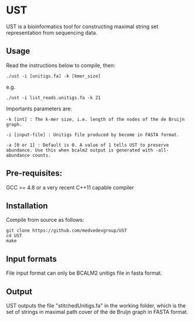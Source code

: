 # UST 

UST is a bioinformatics tool for constructing maximal string set representation from sequencing data.


## Usage

Read the instructions below to compile, then:

    ./ust -i [unitigs.fa] -k [kmer_size] 
  
e.g.

    ./ust -i list_reads.unitigs.fa -k 21 

Importants parameters are:

    -k [int] : The k-mer size, i.e. length of the nodes of the de Bruijn graph.
    
    -i [input-file] : Unitigs file produced by become in FASTA format.    
	
    -a [0 or 1] : Default is 0. A value of 1 tells UST to preserve abundance. Use this when bcalm2 output is generated with -all-abundance counts.
    
    
## Pre-requisites:

GCC >= 4.8 or a very recent C++11 capable compiler

## Installation

Compile from source as follows:

    git clone https://github.com/medvedevgroup/UST 
    cd UST
    make

## Input formats

File input format can only be BCALM2 unitigs file in fasta format. 
   
## Output

UST outputs the file "stitchedUnitigs.fa" in the working folder, which is the set of strings in maximal path cover of the de Bruijn graph in FASTA format.

